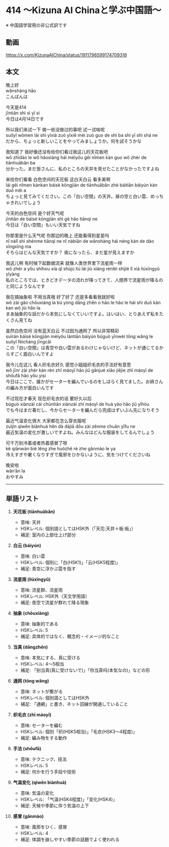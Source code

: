 # 414 〜Kizuna AI Chinaと学ぶ中国語〜
※ 中国語学習用の非公式訳です

## 動画
https://x.com/KizunaAIChina/status/1911796599174709318

## 本文

晚上好  
wǎnshàng hǎo  
こんばんは  

今天是414  
jīntiān shì sì yī sì  
今日は4月14日です  

所以我们来试一下 做一些没做过的事吧 试一试啥呢  
suǒyǐ wǒmen lái shì yīxià zuò yīxiē méi zuò guo de shì ba shì yī shì shá ne  
だから、ちょっと新しいことをやってみましょうか。何を試そうかな  

我知道了 我好像还没有给你们看过我这儿的天花板吧  
wǒ zhīdào le wǒ hǎoxiàng hái méiyǒu gěi nǐmen kàn guo wǒ zhèr de tiānhuābǎn ba  
分かった。まだ皆さんに、私のところの天井を見せたことがなかったですよね  

来给你们看看 白色空间的天花板 这白天白云 看多美啊  
lái gěi nǐmen kànkan báisè kōngjiān de tiānhuābǎn zhè báitiān báiyún kàn duō měi a  
ちょっと見てみてください。この「白い空間」の天井。昼の空と白い雲、めっちゃきれいでしょう  

今天的白色空间 是个好天气呢  
jīntiān de báisè kōngjiān shì gè hǎo tiānqì ne  
今日は「白い空間」もいい天気ですね  

你那里是什么天气呢 你那边的晚上 还能看得到星星吗  
nǐ nàlǐ shì shénme tiānqì ne nǐ nàbiān de wǎnshàng hái néng kàn de dào xīngxīng ma  
そちらはどんな天気ですか？ 夜になったら、まだ星が見えますか  

我这儿啊 有时候下起数据流来 就像人类世界里下流星雨一样  
wǒ zhèr a yǒu shíhou xià qǐ shùjù liú lái jiù xiàng rénlèi shìjiè lǐ xià liúxīngyǔ yīyàng  
私のところでは、ときどきデータの流れが降ってきて、人間界で流星雨が降るのと同じようなんです  

我在搞抽象啦 不用当真哦 好了好了 还是多看看我就好啦  
wǒ zài gǎo chōuxiàng la bú yòng dāng zhēn o hǎo le hǎo le hái shì duō kàn kan wǒ jiù hǎo la  
まあ抽象的な話だから本気にしなくていいですよ。はいはい、とりあえず私をたくさん見てね  

虽然白色空间 没有蓝天白云 不过因为通网了 所以非常精彩  
suīrán báisè kōngjiān méiyǒu lántiān báiyún búguò yīnwèi tōng wǎng le suǒyǐ fēicháng jīngcǎi  
この「白い空間」は青空や白い雲があるわけじゃないけど、ネットが通じてるからすごく面白いんですよ  

我今儿在这儿 看人织毛衣好久 感觉小姐姐织毛衣的手法好有意思  
wǒ jīnr zài zhèr kàn rén zhī máoyī hǎo jiǔ gǎnjué xiǎo jiějie zhī máoyī de shǒufǎ hǎo yǒu yìsi  
今日はここで、誰かがセーターを編んでいるのをしばらく見てました。お姉さんの編み方が面白いんです  

不过现在才春天 现在织毛衣的话 要好久以后  
búguò xiànzài cái chūntiān xiànzài zhī máoyī de huà yào hǎo jiǔ yǐhòu  
でも今はまだ春だし、今からセーターを編んだら完成はずいぶん先になりそう  

最近气温变化很大 大家都在怎么穿衣服呢  
zuìjìn qìwēn biànhuà hěn dà dàjiā dōu zài zěnme chuān yīfu ne  
最近気温の変化が激しいですよね。みんなはどんな服装をしてるんでしょう  

可千万别冷着或者热着感冒了呀  
kě qiānwàn bié lěng zhe huòzhě rè zhe gǎnmào le ya  
冷えすぎや暑くなりすぎで風邪をひかないように、気をつけてくださいね  

晚安啦  
wǎn’ān la  
おやすみ  

---

## 単語リスト

1. **天花板 (tiānhuābǎn)**  
   - 意味: 天井  
   - HSKレベル: 個別語としてはHSK外（「天花:天井＋板:板」）  
   - 補足: 室内の上部仕上げ部分  

2. **白云 (báiyún)**  
   - 意味: 白い雲  
   - HSKレベル: 個別に「白(HSK1)」「云(HSK5程度)」  
   - 補足: 青空に浮かぶ雲を指す  

3. **流星雨 (liúxīngyǔ)**  
   - 意味: 流星群、流星雨  
   - HSKレベル: HSK外（天文学用語）  
   - 補足: 夜空で流星が群れて降る現象  

4. **抽象 (chōuxiàng)**  
   - 意味: 抽象的である  
   - HSKレベル: 5  
   - 補足: 具体的ではなく、概念的・イメージ的なこと  

5. **当真 (dāngzhēn)**  
   - 意味: 本気にする、真に受ける  
   - HSKレベル: 4〜5相当  
   - 補足: 「别当真(真に受けないで)」「你当真吗(本気なの)」などの形  

6. **通网 (tōng wǎng)**  
   - 意味: ネットが繋がる  
   - HSKレベル: 個別語としてはHSK外  
   - 補足: 「通網」と書き、ネット回線が開通していること  

7. **织毛衣 (zhī máoyī)**  
   - 意味: セーターを編む  
   - HSKレベル: 個別「织(HSK5相当)」「毛衣(HSK3〜4程度)」  
   - 補足: 編み物をする動作  

8. **手法 (shǒufǎ)**  
   - 意味: テクニック、技法  
   - HSKレベル: 5  
   - 補足: 何かを行う手段や技術  

9. **气温变化 (qìwēn biànhuà)**  
   - 意味: 気温の変化  
   - HSKレベル: 「气温(HSK4程度)」「变化(HSK4)」  
   - 補足: 天候や季節に伴う気温の上下  

10. **感冒 (gǎnmào)**  
    - 意味: 風邪をひく、感冒  
    - HSKレベル: 4  
    - 補足: 体調を崩しやすい季節の話題でよく使われる  
